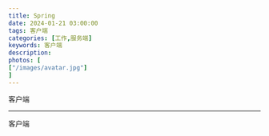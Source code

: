 ```yaml
---
title: Spring
date: 2024-01-21 03:00:00
tags: 客户端
categories: [工作,服务端]
keywords: 客户端
description: 
photos: [
["/images/avatar.jpg"]
]
---
```


客户端

---

客户端
